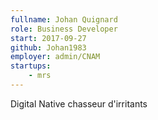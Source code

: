```yaml
---
fullname: Johan Quignard
role: Business Developer
start: 2017-09-27
github: Johan1983
employer: admin/CNAM
startups:
    - mrs
---
```


Digital Native chasseur d'irritants
